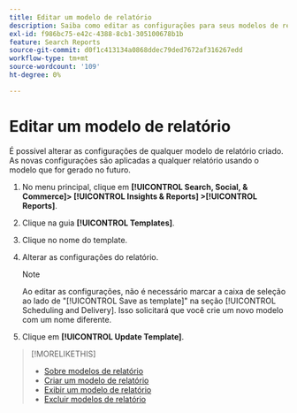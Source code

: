 ```yaml
---
title: Editar um modelo de relatório
description: Saiba como editar as configurações para seus modelos de relatório reutilizáveis.
exl-id: f986bc75-e42c-4388-8cb1-305100678b1b
feature: Search Reports
source-git-commit: d0f1c413134a0868ddec79ded7672af316267edd
workflow-type: tm+mt
source-wordcount: '109'
ht-degree: 0%

---
```


# Editar um modelo de relatório

É possível alterar as configurações de qualquer modelo de relatório criado. As novas configurações são aplicadas a qualquer relatório usando o modelo que for gerado no futuro.

1. No menu principal, clique em **[!UICONTROL Search, Social, & Commerce]> [!UICONTROL Insights & Reports] >[!UICONTROL Reports]**.

1. Clique na guia **[!UICONTROL Templates]**.

1. Clique no nome do template.

1. Alterar as configurações do relatório.

   >[!NOTE]
   >
   > Ao editar as configurações, não é necessário marcar a caixa de seleção ao lado de &quot;[!UICONTROL Save as template]&quot; na seção [!UICONTROL Scheduling and Delivery]. Isso solicitará que você crie um novo modelo com um nome diferente.

1. Clique em **[!UICONTROL Update Template]**.

>[!MORELIKETHIS]
>
>* [Sobre modelos de relatório](template-about.md)
>* [Criar um modelo de relatório](template-create.md)
>* [Exibir um modelo de relatório](template-view.md)
>* [Excluir modelos de relatório](template-delete.md)
